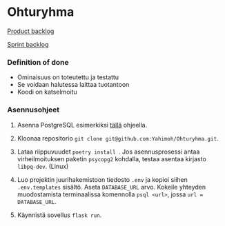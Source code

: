 # Ohturyhma

[Product backlog](https://helsinkifi-my.sharepoint.com/:x:/g/personal/otpe_ad_helsinki_fi/EZ52qyApLT5KhC2W8aO7UAoBViIUBE0OcVd7s9KNCpp-zg?e=4%3AQaeh74&fromShare=true&at=9)

[Sprint backlog](https://helsinkifi-my.sharepoint.com/:x:/g/personal/otpe_ad_helsinki_fi/EQPD5vKTcAJCqVxXUmrJUmQB8VH2PkiYl4GyYAWsyuskJA?e=4%3AqtdKDz&fromShare=true&at=9)


### Definition of done
- Ominaisuus on toteutettu ja testattu
- Se voidaan halutessa laittaa tuotantoon
- Koodi on katselmoitu

### Asennusohjeet
1. Asenna PostgreSQL esimerkiksi [tällä](https://www.postgresql.org/download/) ohjeella.
   
2. Kloonaa repositorio
```git clone git@github.com:Yahimoh/Ohturyhma.git```.

4. Lataa riippuvuudet
```poetry install ```. Jos asennusprosessi antaa virheilmoituksen paketin `psycopg2` kohdalla, testaa asentaa kirjasto `libpq-dev`. (Linux)

6. Luo projektin juurihakemistoon tiedosto ```.env``` ja kopioi siihen ```.env.templates``` sisältö. Aseta ```DATABASE_URL``` arvo. Kokeile yhteyden muodostamista terminaalissa komennolla ```psql <url>```, jossa ```url = DATABASE_URL```.

7. Käynnistä sovellus
```flask run```.

